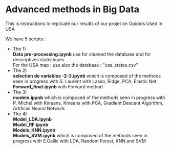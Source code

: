 # Advanced methods in Big Data 

This is instructions to replicate our results of our projet on Opioids Used in USA 

We have 5 scripts : 

- The 1) 
        <br/> **Data pre-processing.ipynb** use for cleaned the database and for descriptives statistiques 
<br/> For the USA map : use also the database : "usa_states.csv"
- The 2) 
  <br/>      **selection de variables -2-3.ipynb** which is composed of the methods seen in progress with S. Laurent with Lasso, Ridge, PCA, Elastic Net
   <br/>     **Forward_final.ipynb** with Forward method 
- The 3) 
     <br/>   **modele.ipynb** which is composed of the methods seen in progress with P. Michel with Kmeans, Kmeans with PCA, Gradient Descent Algorithm, Artificial Neural Network 
- The 4) 
     <br/>    **Model_LDA.ipynb**
     <br/>   **Model_RF.ipynb**
     <br/>   **Models_KNN.ipynb**
     <br/>   **Models_SVM.ipynb** which is composed of the methods seen in progress with E.Gallic with LDA, Random Forest, KNN and SVM 

